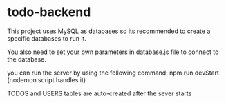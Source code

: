 # todo-backend

This project uses MySQL as databases
so its recommended to create a specific databases to run it.

You also need to set your own parameters in database.js file to connect to the database.

you can run the server by using the following command: npm run devStart
(nodemon script handles it)

TODOS and USERS tables are auto-created after the sever starts

